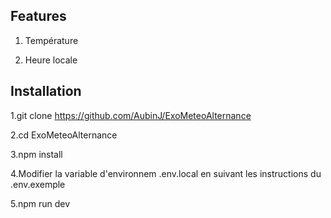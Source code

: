 

## Features

1. Température

2. Heure locale

## Installation

  1.git clone https://github.com/AubinJ/ExoMeteoAlternance

  2.cd ExoMeteoAlternance

  3.npm install

  4.Modifier la variable d'environnem .env.local en suivant les instructions du .env.exemple

  5.npm run dev


